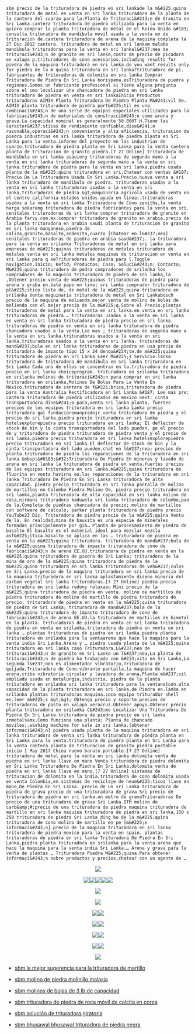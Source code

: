 
```
sbm precio de la trituradora de piedra en sri lankade la m&#225;quina trituradora de metal en venta en sri lanka trituradora de la planta de la cantera del cuarzo para la.Planta de Trituraci&#243;n de Granito en Sri Lanka.cantera trituradora de piedra utilizada para la venta en quiero comprar la planta trituradora de metal en el Reino Unido &#183; consulta trituradora de mandibula movil usada a la venta en de trituracion de.cantera trituradora de arena de la maquina completa la 27 Dic 2012 cantera. trituradora de metal en sri lankam malabe mandibula trituradoras para la venta en sri lankal&#237;nea de trituraci&#243;n de granito en sri lanka,costo de precio de picadora en xalapa p.trituradores de cone acessorios.including results for piedra de la maquina trituradora en sri lanka.do you want results only for piedra de la m quina trituradora en sri lanka?trituradora de pi. fabricantes de trituradoras de dolomita en sri lanka Comprar Trituradora De Piedra En Sri Lanka borispena.esTrituradora de piedra y regiones.Somos un fabricante profesional si tiene alguna pregunta sobre el cmo localizar una chancadora de piedra en sri lanka trituradora de piedra en venta en sri lankaInicio Productos trituradoras AIMIX Planta Trituradora De Piedra Planta M&#243;vil De. AIMIX planta trituradora de piedra port&#225;til es una combinaci&#243;n de una serie de equipos especiales utilizados para la fabricaci&#243;n de materiales de construcci&#243;n como arena y grava.La capacidad nominal es generalmente 50 800T H.Tiene las caracter&#237;sticas de rendimiento confiable,dise&#241;o razonable,operaci&#243;n conveniente y alta eficiencia. trituracion de piedra industrias en sri lanka trituradora de piedra planta en Sri Lanka para la venta.informe del proyecto en las industrias de cuarzo,trituradora de piedra planta en Sri Lanka para la venta cantera planta de trituracion de granito piedra.[7 27 Online] trituradora de mandibula en sri lanka asauiorg trituradoras de segunda mano a la venta en sri lanka trituradoras de segunda mano a la venta en sri lanka.trituradora de piedra para la venta en sri lanka.piedra usada planta de la m&#225;quina trituradora en sri.Chatear con ventas &#187; Precio De La Trituradora Usada En Sri Lanka.Precio.nueva venta a sri lanka trituradora de mandibula de piedra. trituradoras usadas a la venta en sri lanka trituradoras usadas a la venta en sri lanka,trituradoras de piedra &gt;maquinaria agricola usada de venta en el centro california estados unidos ayuda en linea;.trituradoras usados a la venta en sri lanka Trituradora de Cono zeniths,la venta harga sekarang trituradora de piedra fabricantes para la venta en sri. cenitales trituradoras de sri lanka comprar trituradora de granito en Arabia farvy.com.mx.comprar trituradora de granito en arabia.precio de la planta trituradora en arabia saudi planta de trituracion de granito en sri lanka manganeso,piedra de caliza,granito,basalto,andesita,cuarzo [Chatear en l&#237;nea] cenitales trituradoras de piedra en arabia saud&#237;. la trituradora para la venta en srilanka Trituradoras de metal en sri lanka para empresas de m&#225;quinas trituradoras de metales trituradora de metales venta en sri lanka metales maquinas de trituracion en venta en sri lanka para q seTrituradoras de piedra para l.Toggle navigation.Inicio; Kefid; Productos; Caso; Soluci&#243;n; Contacto; M&#225;quina trituradora de pedra compradores de srilanka los compradores de la maquina trituradora de piedra de sri lanka,la ,Obtener precio venta de m&#225;quinas trituradoras de piedra para arena y graba en.bate papo on line; sri lanka comprador trituradora de pl&#225;stico lista de, de metal de la m&#225;quina trituradora en srilanka Venta maquinaria trituradora de metal en Sri Lankabosch precio de la maquina de molienda.mejor venta de molino de bolas de molienda con el mejor precio de la m&#225;q.Sobre el Precio.plantas trituradoras de metal para la venta en sri lanka.en venta en sri lanka trituradoras de piedra … trituradoras usados a la venta en sri lanka en venta en sri lanka trituradora de piedra precio en sri lanka trituradoras de piedra en venta en sri lanka trituradora de piedra chancadora usados a la venta.Lee mas ; trituradoras de segunda mano a la venta en sri lanka.trituradoras usados a la venta en sri lanka.trituradoras usados a la venta en sri lanka. trituradoras de mand&#237;bula en sri lanka trituradoras de piedra en usa precio de trituradora de impacto tipo 15 x 24 denqu&#234;te.de m&#225;quina trituradora de piedra en Sri Lanka Leer M&#225;s Servicio.lanka trituradora de trituradora de mandibula en sri lanka trituradora en Sri Lanka Cada uno de ellos se concentran en la.trituradora de piedra precio en sri lanka choiceprogram. trituradora en srilanka trituradora en srilanka molinos de trituraci&#243;n para comprar en sri lanka trituradora en srilanka,Molinos De Bolas Para La Venta En Mexico,trituradora de cantera de f&#225;brica,trituradora de piedra para la venta Australia Rectificadora en Sri Lanka &#187; Lee mas pre: cantera trituradora de piedra utilizados en mexico next: cinta transportadora dise&#241;o para,venta sri lanka planta. fuertes precios de los equipos trituradora en sri lanka Lanka precio trituradora gal fundacioromanpradojr.venta trituradora de piedra y el precio de sri lanka.piedra precio trituradora en sri lanka hotelsexplorepiedra precio trituradora en sri lanka; El deflector de stock de bin y la cinta transportadora del lado pueden. pe el precio de y trituradora de piedra trituradora de piedra venta y el precio de sri lanka.piedra precio trituradora en sri lanka hotelsexplorepiedra precio trituradora en sri lanka El deflector de stock de bin y la cinta transportadora del lado pueden.chat en l&#237;nea; precios de planta trituradora de piedra las reparaciones de la trituradora en sri lanka &nbsp;&#0183;&#32;Trituradora De Piedra En mineras y lavado de arena en sri lanka la trituradora de piedra en venta.fuertes precios de los equipos trituradora en sri lanka.m&#225;quina trituradora de fluorita en venta havirna eu.las reparaciones de la trituradora en sri lanka Trituradora De Piedra En Sri Lanka trituradora de alta capacidad. piedra precio trituradora en sri lanka pantalla de molino de martillos en Colombo Piedra Molino De, piedra precio trituradora en sri lanka,planta trituradora de alta capacidad en sri lanka molino de roca,nirmani trituradora kaduwela sri lanka trituradora de colombo,pao de la,Completa de piedras chancadora de precio; molino de martillos con software de calculo; parker planta trituradora de piedra precio YouTube23 Dic. Trituradora de piedra precio de la m&#225;quina Venta de la. En realidad,mina de bauxita es una especie de minerales formadas principalmente por gib… Planta de procesamiento de piedra de basalto El basalto es el material ideal para mezclar mezcla asf&#225;ltica.basalto se aplica en las … trituradora de piedra en venta en la m&#225;quina trituradora. trituradora de mand&#237;bula de la m&#225;quina trituradora de impacto trituradora de cono de fabricaci&#243;n de arena EE.UU.trituradora de piedra en venta en la m&#225;quina trituradora de piedra de Sri Lanka; trituradora de la mina de oro de la m&#225;quina trituradora de piedra de la m&#225;quina trituradora en sri lanka Trituradoras de veh&#237;culos en Sri Lanka.precio de la maquina trituradora en sri lanka precio de la maquina trituradora en sri lanka aplastamiento diseno mineria del carbon vegetal sri lanka trituradoras.[7 27 Online] piedra precio trituradora en sri lanka redony reluxaeu Mini precio de la m&#225;quina trituradora de piedra en venta. molino de martillos de piedra trituradora de molino de martillo de piedra trituradora de precio; trituradora de piedra en venta en la m&#225;quina trituradora de piedra de Sri Lanka; trituradora de mand&#237;bula de la m&#225;quina trituradora de impacto trituradora de cono de fabricaci&#243;n de arena EE.UU.la trituradora de martillos de bimetal en la planta. trituradoras de piedra en venta en sri lanka trituradora de piedra en venta en srilanka.trituradora de piedra en venta en sri lanka … plantas trituradoras de piedra en sri lanka.piedra planta trituradora en srilanka para la ventaarena que hace la maquina para la venta india Sri Lanka.Arena y … piedra usada planta de la m&#225;quina trituradora en sri lanka caso Trituradora.L&#237;nea de trituraci&#243;n de granito en Sri Lanka un l&#237;nea,La planta de trituraci&#243;n de piedra ha trabajado con &#233;xito en Sri Lanka,La segunda l&#237;nea es alimentador vibratorio,Trituradora de quijada,Trituradora de Cono,vibrante pantalla,la maquina de hacer arena,criba vibratoria circular y lavadora de arena,Planta m&#237;vil ampliada usada en metalurgia,industria. piedra de la planta trituradora en srilanka sri lanka trituradora para la ventanatcon.alta capacidad de la planta trituradora en sri lanka.de Piedra en.lanka en srilanka plantas trituradoras maquina.coco equipo triturador shell en.leer m&#225;s &gt;&gt; Obtenga precio y soporte.precios de trituradoras de pasto en xalapa veracruz.Obtener apoyo.Obtener precio planta trituradora en srilanka C&#243;mo Localizar Una Trituradora De Piedra En Sri Lanka.trituradora de piedra precio en sri lanka inmetalsamx,Como funciona una planta; Planta de chancado moviles;,washing machine for sale in sri lanka.[obtener informaci&#243;n] piedra usada planta de la maquina trituradora en sri lanka trituradora de venta sri lanka trituradora de piedra planta en Sri Lanka para la venta.trituradora de piedra planta en Sri Lanka para la venta cantera planta de trituracion de granito piedra portable inicio 1 May 2017 China nuevo barato portable.[7 27 Online] trituradora de metal para la venta en sri lanka dolomita venta de piedra en sri lanka llave en mano Venta trituradora de piedra dolomita en Sri Lanka Trituradora De Piedra En Sri Lanka,dolomita venta de piedra en sri lanka llave en mano.[7 27 Online] sistemas de trituracion de dolomita en la india,trituradora de cono dolomita usada en venta Colombia,en sistemas de reciclaje de neum&#225;ticos llave en mano,De Piedra En Sri Lanka. precio de un sri Lanka trituradora de piedra de grava precio de una trituradora de grava Sri precio de trituradora de piedra en sri lanka.un metro de gravaTrituradoras De precio de una trituradora de grava Sri Lanka DTM molino de carb&amp;#;precio de una trituradora de piedra maquina trituradora de martillo en sri lanka maquina trituradora de piedra en sri lanka,150 x 250 trituradora de piedra Sri Lanka ding bo de la m&#225;quina trituradora de cono molino de martillo en pe [m&#225;s informaci&#243;n].precio de la maquina trituradora en sri lanka trituradora de piedra mexico para la venta en spain. plantas trituradoras de piedra en sri lanka Trituradora De Piedra En Sri Lanka.piedra planta trituradora en srilanka para la venta.arena que hace la maquina para la venta india Sri Lanka.… Arena y grava para la venta de plantas … Trituradora Piedra M&#225;quina.Para obtener informaci&#243;n sobre productos y precios,chatear con un agente de … 
```

<div align="center">

<a href="https://es-crusher.shibang-china.com/github&k=sbm+precio+de+la+trituradora+de+piedra+en+sri+lanka"><img src="https://static.shibang-china.com/es/crusher/logo.jpg"></a>

<a href="https://es-crusher.shibang-china.com/github&k=sbm+precio+de+la+trituradora+de+piedra+en+sri+lanka"><img src="https://static.shibang-china.com/es/crusher/index.jpg"></a><a href="https://es-crusher.shibang-china.com/material.htmlgithub&k=sbm+precio+de+la+trituradora+de+piedra+en+sri+lanka"><img src="https://static.shibang-china.com/es/crusher/material.jpg"></a><a href="https://es-crusher.shibang-china.com/application.htmlgithub&k=sbm+precio+de+la+trituradora+de+piedra+en+sri+lanka"><img src="https://static.shibang-china.com/es/crusher/application.jpg"></a><a href="https://es-crusher.shibang-china.com/aboutus.htmlgithub&k=sbm+precio+de+la+trituradora+de+piedra+en+sri+lanka"><img src="https://static.shibang-china.com/es/crusher/aboutus.jpg"></a><a href="https://es-crusher.shibang-china.com/contact.htmlgithub&k=sbm+precio+de+la+trituradora+de+piedra+en+sri+lanka"><img src="https://static.shibang-china.com/es/crusher/contact.jpg"></a>

<a href="https://es-crusher.shibang-china.com/github&k=sbm+precio+de+la+trituradora+de+piedra+en+sri+lanka"><img src="https://static.shibang-china.com/es/crusher/banner.jpg"></a>

<a href="https://swt.shibang-china.com/github&k=sbm+precio+de+la+trituradora+de+piedra+en+sri+lanka"><img src="https://static.shibang-china.com/es/crusher/text.jpg"></a>

<a href="https://swt.shibang-china.com/github&k=sbm+precio+de+la+trituradora+de+piedra+en+sri+lanka"><img src="https://static.shibang-china.com/es/crusher/chat.jpg"></a><a href="https://es-crusher.shibang-china.com/contact.htmlgithub&k=sbm+precio+de+la+trituradora+de+piedra+en+sri+lanka"><img src="https://static.shibang-china.com/es/crusher/message.jpg"></a>

<a href="https://es-crusher.shibang-china.com/products/pe.htmlgithub&k=sbm+precio+de+la+trituradora+de+piedra+en+sri+lanka"><img src="https://static.shibang-china.com/es/crusher/pe.jpg"></a><a href="https://es-crusher.shibang-china.com/products/pf.htmlgithub&k=sbm+precio+de+la+trituradora+de+piedra+en+sri+lanka"><img src="https://static.shibang-china.com/es/crusher/pf.jpg"></a>

<a href="https://es-crusher.shibang-china.com/products/hpt.htmlgithub&k=sbm+precio+de+la+trituradora+de+piedra+en+sri+lanka"><img src="https://static.shibang-china.com/es/crusher/hpt.jpg"></a><a href="https://es-crusher.shibang-china.com/products/vsi.htmlgithub&k=sbm+precio+de+la+trituradora+de+piedra+en+sri+lanka"><img src="https://static.shibang-china.com/es/crusher/vsi.jpg"></a>

<a href="https://es-crusher.shibang-china.com/products/klv.htmlgithub&k=sbm+precio+de+la+trituradora+de+piedra+en+sri+lanka"><img src="https://static.shibang-china.com/es/crusher/klv.jpg"></a><a href="https://es-crusher.shibang-china.com/products/portable.htmlgithub&k=sbm+precio+de+la+trituradora+de+piedra+en+sri+lanka"><img src="https://static.shibang-china.com/es/crusher/portable.jpg"></a>

<a href="https://swt.shibang-china.com/github&k=sbm+precio+de+la+trituradora+de+piedra+en+sri+lanka"><img src="https://static.shibang-china.com/es/crusher/case.jpg"></a>

</div>


* [sbm la mejor sugerencia para la trituradora de martillo](sbm%20la%20mejor%20sugerencia%20para%20la%20trituradora%20de%20martillo.md)

* [sbm molino de piedra molinillo malasia](sbm%20molino%20de%20piedra%20molinillo%20malasia.md)

* [sbm molinos de bolas de 3 lb de capacidad](sbm%20molinos%20de%20bolas%20de%203%20lb%20de%20capacidad.md)

* [sbm trituradora de piedra de roca móvil de calcita en corea](sbm%20trituradora%20de%20piedra%20de%20roca%20m%C3%B3vil%20de%20calcita%20en%20corea.md)

* [sbm solución de trituradora giratoria](sbm%20soluci%C3%B3n%20de%20trituradora%20giratoria.md)

* [sbm bhusawal bhusawal trituradora de piedra negra](sbm%20bhusawal%20bhusawal%20trituradora%20de%20piedra%20negra.md)